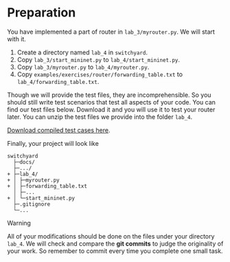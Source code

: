 # Preparation

You have implemented a part of router in `lab_3/myrouter.py`. We will start with it.

1. Create a directory named `lab_4` in `switchyard`.
2. Copy `lab_3/start_mininet.py` to `lab_4/start_mininet.py`.
3. Copy `lab_3/myrouter.py` to `lab_4/myrouter.py`.
4. Copy `examples/exercises/router/forwarding_table.txt` to `lab_4/forwarding_table.txt`.

Though we will provide the test files, they are incomprehensible. So you should still write test scenarios that test all aspects of your code. You can find our test files below. Download it and you will use it to test your router later. You can unzip the test files we provide into the folder `lab_4`.

[Download compiled test cases here](https://box.nju.edu.cn/d/123a70ac8ff34595b18f/).

Finally, your project will look like

```
switchyard
  ├─docs/
  ├─.../
+ ├─lab_4/
+ │ ├─myrouter.py
+ │ ├─forwarding_table.txt
  │ ├─...
+ │ └─start_mininet.py
  ├─.gitignore
  └─...
```

> [!WARNING]
> All of your modifications should be done on the files under your directory `lab_4`. We will check and compare the **git commits** to judge the originality of your work. So remember to commit every time you complete one small task.
